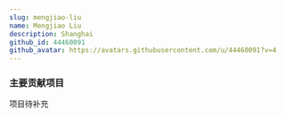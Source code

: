 ```yaml
---
slug: mengjiao-liu
name: Mengjiao Liu
description: Shanghai
github_id: 44460091
github_avatar: https://avatars.githubusercontent.com/u/44460091?v=4
---
```


### 主要贡献项目

项目待补充
